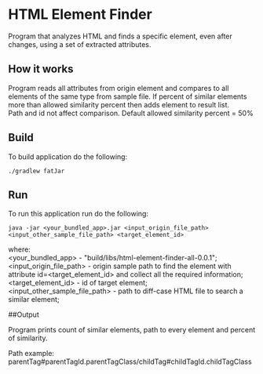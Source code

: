 # HTML Element Finder

Program that analyzes HTML and finds a specific element, even after changes, using a set of extracted attributes.

## How it works

Program reads all attributes from origin element and compares to all elements of the same type from sample file.
If percent of similar elements more than allowed similarity percent then adds element to result list.  
Path and id not affect comparison.
Default allowed similarity percent = 50%

## Build

To build application do the following:

```
./gradlew fatJar
```

## Run 

To run this application run do the following:  
```
java -jar <your_bundled_app>.jar <input_origin_file_path> <input_other_sample_file_path> <target_element_id>
```
where:  
<your_bundled_app> - "build/libs/html-element-finder-all-0.0.1";  
<input_origin_file_path> - origin sample path to find the element with attribute id=<target_element_id> and collect all the required information;
<target_element_id> - id of target element;  
<input_other_sample_file_path> - path to diff-case HTML file to search a similar element;

##Output

Program prints count of similar elements, path to every element and percent of similarity.

Path example: parentTag#parentTagId.parentTagClass/childTag#childTagId.childTagClass 